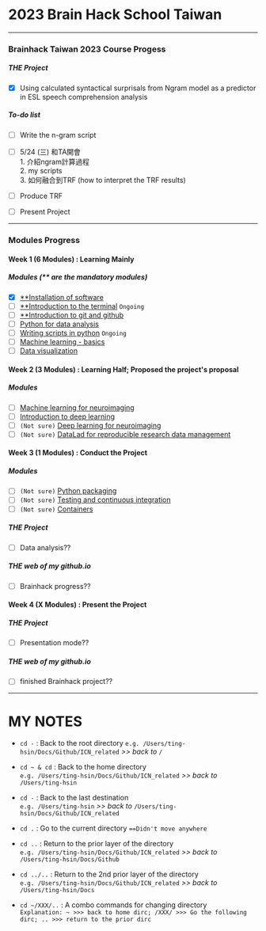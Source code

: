 # 2023 Brain Hack School Taiwan
***
### Brainhack Taiwan 2023 Course Progess
##### THE Project
- [x] Using calculated syntactical surprisals from Ngram model as a predictor in ESL speech comprehension analysis

##### To-do list
- [ ] Write the n-gram script
- [ ] 5/24 (三) 和TA開會  
      1. 介紹ngram計算過程  
      2. my scripts  
      3. 如何融合到TRF (how to interpret the TRF results)
- [ ] Produce TRF
- [ ] Present Project


***
### Modules Progress
#### Week 1 (6 Modules) : Learning Mainly
##### Modules (** are the mandatory modules)
- [x] [**Installation of software](https://school.brainhackmtl.org/modules/installation/)
- [ ] [**Introduction to the terminal](https://school.brainhackmtl.org/modules/introduction_to_terminal/) `Ongoing`  
- [ ] [**Introduction to git and github](https://school.brainhackmtl.org/modules/git_github/)
- [ ] [Python for data analysis](https://school.brainhackmtl.org/modules/python_data_analysis/)
- [ ] [Writing scripts in python](https://school.brainhackmtl.org/modules/python_scripts/) `Ongoing`  
- [ ] [Machine learning - basics](https://school.brainhackmtl.org/modules/machine_learning_basics/)
- [ ] [Data visualization](https://school.brainhackmtl.org/modules/python_visualization/)

#### Week 2 (3 Modules) : Learning Half; Proposed the project's proposal
##### Modules
- [ ] [Machine learning for neuroimaging](https://school.brainhackmtl.org/modules/machine_learning_neuroimaging/)
- [ ] [Introduction to deep learning](https://school.brainhackmtl.org/modules/deep_learning_intro/)
- [ ] `(Not sure)` [Deep learning for neuroimaging](https://school.brainhackmtl.org/modules/dl_for_neuroimaging/)
- [ ] `(Not sure)` [DataLad for reproducible research data management](https://school.brainhackmtl.org/modules/datalad/)

#### Week 3 (1 Modules) : Conduct the Project
##### Modules
- [ ] `(Not sure)` [Python packaging](https://school.brainhackmtl.org/modules/packaging/)
- [ ] `(Not sure)` [Testing and continuous integration](https://school.brainhackmtl.org/modules/testing/)
- [ ] `(Not sure)` [Containers](https://school.brainhackmtl.org/modules/containers/)

##### THE Project
- [ ] Data analysis??

##### THE web of my github.io
- [ ] Brainhack progress??

#### Week 4 (X Modules) : Present the Project
##### THE Project
- [ ] Presentation mode??

##### THE web of my github.io
- [ ] finished Brainhack project??


***
# MY NOTES 

- `cd -` : Back to the root directory  `e.g. /Users/ting-hsin/Docs/Github/ICN_related` *>> back to* ` / `

- `cd ~ & cd` : Back to the home directory  
     `e.g. /Users/ting-hsin/Docs/Github/ICN_related` *>> back to* `/Users/ting-hsin`

- `cd -` : Back to the last destination  
     `e.g. /Users/ting-hsin` *>> back to* `/Users/ting-hsin/Docs/Github/ICN_related`

- `cd .` : Go to the current directory `==Didn't move anywhere`

- `cd ..` : Return to the prior layer of the directory  
     `e.g. /Users/ting-hsin/Docs/Github/ICN_related` *>> back to*  `/Users/ting-hsin/Docs/Github`

- `cd ../..` : Return to the 2nd prior layer of the directory  
     `e.g. /Users/ting-hsin/Docs/Github/ICN_related` *>> back to*  `/Users/ting-hsin/Docs`

- `cd ~/XXX/..` : A combo commands for changing directory  
     `Explanation: ~ >>> back to home dirc; /XXX/ >>> Go the following dirc; .. >>> return to the prior dirc`
